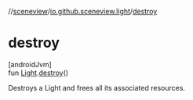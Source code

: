 //[sceneview](../../index.md)/[io.github.sceneview.light](index.md)/[destroy](destroy.md)

# destroy

[androidJvm]\
fun [Light](index.md#1927638868%2FClasslikes%2F-1571379623).[destroy](destroy.md)()

Destroys a Light and frees all its associated resources.
